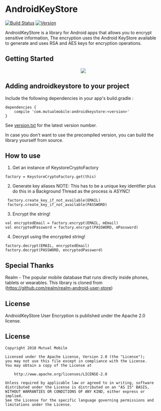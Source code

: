 # AndroidKeyStore

[![Build Status](https://travis-ci.org/mutualmobile/androidkeystore.svg)](https://travis-ci.org/mutualmobile/androidkeystore)
[![Version](https://api.bintray.com/packages/mutualmobile/Android/androidkeystore/images/download.svg)](https://bintray.com/mutualmobile/Android/androidkeystore)

AndroidKeyStore is a library for Android apps that allows you to encrypt sensitive information, The encryption uses the Android KeyStore available to generate and uses RSA and AES keys for encryption operations.

## Getting Started

<p align="center"><img src="https://giphy.com/gifs/2WH71Azrx2ksWMGbsG/embed"></p>


## Adding androidkeystore to your project

Include the following dependencies in your app's build.gradle :

```
dependencies {
    compile 'com.mutualmobile:androidkeystore:<version>'
}
```

See [version.txt](version.txt) for the latest version number.

In case you don't want to use the precompiled version, you can build the library yourself from source.

## How to use

1. Get an instance of KeystoreCryptoFactory

```
factory = KeystoreCryptoFactory.get(this)
```

2. Generate key aliases
NOTE: This has to be a unique key identifier plus do this in a Background Thread as the process is ASYNC!

```
 factory.create_key_if_not_available(EMAIL)
 factory.create_key_if_not_available(PASSWORD)
```

3. Encrypt the string!

```
val encryptedEmail = factory.encrypt(EMAIL, mEmail)
val encryptedPassword = factory.encrypt(PASSWORD, mPassword)
```

4. Decrypt using the encrypted string!

```
factory.decrypt(EMAIL, encryptedEmail)
factory.decrypt(PASSWORD, encryptedPassword)
```

## Special Thanks

Realm - The popular mobile database that runs directly inside phones, tablets or wearables. This library is cloned from (https://github.com/realm/realm-android-user-store)

## License

AndroidKeyStore User Encryption is published under the Apache 2.0 license.

License
-------

    Copyright 2018 Mutual Mobile

    Licensed under the Apache License, Version 2.0 (the "License");
    you may not use this file except in compliance with the License.
    You may obtain a copy of the License at

        http://www.apache.org/licenses/LICENSE-2.0

    Unless required by applicable law or agreed to in writing, software
    distributed under the License is distributed on an "AS IS" BASIS,
    WITHOUT WARRANTIES OR CONDITIONS OF ANY KIND, either express or implied.
    See the License for the specific language governing permissions and
    limitations under the License.
